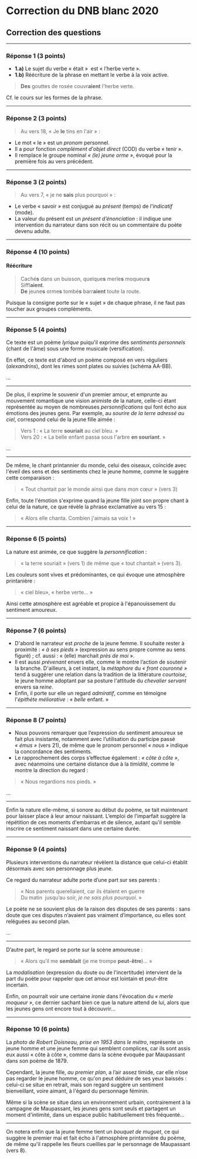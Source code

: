 # Correction du DNB blanc 2020

## Correction des questions

---

### Réponse 1 (3 points)

+ **1.a)** Le sujet du verbe « était »  est « l’herbe verte ».
+ **1.b)** Réécriture de la phrase en mettant le verbe à la voix active.
> **Des** gouttes de rosée couvr**aient** l'herbe verte.
 
Cf. le cours sur les formes de la phrase.

---

### Réponse 2 (3 points)

> Au vers 18, « Je **le** tins en l'air » :

+ Le mot « le » est un *pronom* personnel.
+ Il a pour fonction *complément d'objet direct* (COD) du verbe «&nbsp;tenir ».
+ Il remplace le groupe nominal *« (le) jeune orme »*, évoqué pour la 
première fois au vers précédent.

---

### Réponse 3 (2 points)

> Au vers 7, « je ne **sais** plus pourquoi » :

+ Le verbe « savoir » est conjugué au *présent* (temps) de *l'indicatif* (mode). 
+ La valeur du présent est un *présent d’énonciation* : il indique une intervention du narrateur 
dans son récit ou un commentaire du poète devenu adulte.

---

### Réponse 4 (10 points)

#### Réécriture

> Caché**s** dans un buisson, quelque**s** merle**s** moqueur**s**  
> Siffl**aient**.  
> **De** jeune**s** orme**s** tombé**s** barr**aient** toute la route.

Puisque la consigne porte sur le « sujet » de chaque phrase, il ne faut pas toucher aux 
groupes compléments.

---

### Réponse 5 (4 points)

Ce texte est un poème *lyrique* puiqu'il exprime des *sentiments personnels* (chant de 
l'âme) sous une forme musicale (versification).

En effet, ce texte est d'abord un poème composé en vers réguliers (*alexandrins*), dont les 
rimes sont plates ou suivies (schéma AA-BB).

...

---

De plus, il exprime le souvenir d'un premier amour, et emprunte au mouvement 
romantique une vision animiste de la nature, celle-ci étant représentée au moyen de 
nombreuses *personnifications* qui font écho aux émotions des jeunes gens. Par exemple, au 
*sourire de la terre adressé au ciel*, correspond celui de la jeune fille aimée :

> Vers 1 : « La terre **souriait** au ciel bleu. »  
> Vers 20 : « La belle enfant passa sous l'arbre **en souriant**. »

...

---

De même, le chant printannier du monde, celui des oiseaux, coïncide avec l'éveil des sens et des 
sentiments chez le jeune homme, comme le suggère cette comparaison :

> « Tout chantait par le monde ainsi que dans mon cœur » (vers 3)

Enfin, toute l'émotion s'exprime quand la jeune fille joint son propre chant à celui de la 
nature, ce que révèle la phrase exclamative au vers 15 :

> « Alors elle chanta. Combien j'aimais sa voix ! »

---

### Réponse 6 (5 points)

La nature est animée, ce que suggère la *personnification* : 
> « la terre souriait » (vers 1) de même que « tout chantait » (vers 3).

Les couleurs sont vives et prédominantes, ce qui évoque une atmosphère printanière : 
> « ciel bleu», « herbe verte... »

Ainsi cette atmosphère est agréable et propice à l'épanouissement du sentiment amoureux.

---

### Réponse 7 (6 points)

+ D'abord le narrateur est *proche* de la jeune femme. Il souhaite 
rester à proximité : *« à ses pieds »* (expression au sens propre comme au 
sens figuré) ; cf. aussi : « (elle) marchait *près de moi* ».
+ Il est aussi *prévenant* envers elle, comme le montre l’action de 
soutenir la branche. D'ailleurs, à cet instant, la *métaphore* du *« front 
couronné »* tend à suggérer une relation dans la tradition de la 
littérature *courtoise*, le jeune homme adoptant par sa posture l'attitude 
du *chevalier servant* envers sa *reine*.
+ Enfin, il porte sur elle un regard *admiratif*, comme en témoigne 
l'*épithète méliorative* : « *belle* enfant. »

---

### Réponse 8 (7 points) 

+ Nous pouvons remarquer que l’expression du sentiment amoureux se fait
plus insistante, notamment avec l’utilisation du participe passé
*« émus »* (vers 21), de même que le pronom personnel *« nous »* indique la
concordance des sentiments.
+ Le rapprochement des corps s’effectue également : *« côte à côte&nbsp;»*, avec néanmoins une 
certaine distance due à la *timidité*, comme le montre la direction du regard : 
> « Nous regardions nos pieds. » 

...

---

Enfin la nature elle-même, si sonore au début du poème, se tait maintenant pour laisser 
place à leur amour naissant. L’emploi de l'imparfait suggère la répétition de ces moments 
d'embarras et de silence, autant qu'il semble inscrire ce sentiment naissant dans une 
certaine durée.

---

### Réponse 9 (4 points)

Plusieurs interventions du narrateur révèlent la distance que celui-ci établit désormais 
avec son personnage plus jeune.

Ce regard du narrateur adulte porte d’une part sur ses parents :

> « Nos parents querellaient, car ils étaient en guerre  
Du matin  jusqu’au soir, *je ne sais plus pourquoi*. »

Le poète ne se souvient plus de la raison des disputes de ses parents : sans doute que ces 
disputes n’avaient pas vraiment d’importance, ou elles sont reléguées au second plan.

...

---

D’autre part, le regard se porte sur la scène amoureuse : 

> « Alors qu’il me **semblait** (je me trompe **peut-être**)... » 

La *modalisation* (expression du doute ou de l'incertitude) intervient de la part du poète 
pour rappeler que cet amour est lointain et peut-être incertain.

Enfin, on pourrait voir une certaine *ironie* dans l'évocation du *«&nbsp;merle moqueur »*, ce 
dernier sachant bien ce que la nature attend de lui, alors que les jeunes gens ont encore 
tout à découvrir...

---

### Réponse 10 (6 points)

La *photo de Robert Doisneau, prise en 1953 dans le métro*, représente un jeune homme et 
une jeune femme qui semblent complices, car ils sont assis eux aussi « côte à côte », 
comme dans la scène évoquée par Maupassant dans son poème de 1879.

Cependant, la jeune fille, *au premier plan*, a l’air assez timide, car elle n’ose pas 
regarder le jeune homme, ce qu'on peut déduire de ses yeux baissés : celui-ci se situe en 
retrait, mais son regard suggère un sentiment bienveillant, voire aimant, à l'égard du 
personnage féminin.

Même si la scène se situe dans un environnement urbain, contrairement à la campagne de 
Maupassant, les jeunes gens sont seuls et partagent un moment d'intimité, dans un espace 
public habituellement très fréquenté...

---

On notera enfin que la jeune femme tient un *bouquet de muguet*, ce qui 
suggère le premier mai et fait écho à l'atmosphère printannière du 
poème, de même qu'il rappelle les fleurs cueillies par le personnage de 
Maupassant (vers 8).


